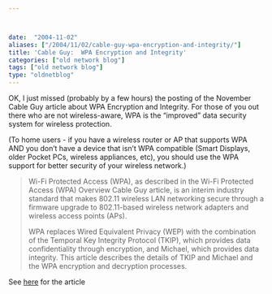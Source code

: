 ```yaml
---



date:  "2004-11-02"
aliases: ["/2004/11/02/cable-guy-wpa-encryption-and-integrity/"]
title: 'Cable Guy:  WPA Encryption and Integrity'
categories: ["old network blog"]
tags: ["old network blog"]
type: "oldnetblog"
---
```

OK, I just missed (probably by a few hours) the posting of the November Cable Guy article about WPA Encryption and Integrity.  For those of you out there who are not wireless-aware, WPA is the &#8220;improved&#8221; data security system for wireless protection. 


(To home users - if you have a wireless router or AP that supports WPA AND you don&#8217;t have a device that isn&#8217;t WPA compatible (Smart Displays, older Pocket PCs, wireless appliances, etc), you should use the WPA support for better security of your wireless network.)


<blockquote>Wi-Fi Protected Access (WPA), as described in the Wi-Fi Protected Access (WPA) Overview Cable Guy article, is an interim industry standard that makes 802.11 wireless LAN networking secure through a firmware upgrade to 802.11-based wireless network adapters and wireless access points (APs).


WPA replaces Wired Equivalent Privacy (WEP) with the combination of the Temporal Key Integrity Protocol (TKIP), which provides data confidentiality through encryption, and Michael, which provides data integrity. This article describes the details of TKIP and Michael and the WPA encryption and decryption processes.


</blockquote>
See <a href="http://www.microsoft.com/technet/community/columns/cableguy/cg1104.mspx">here</a> for the article


